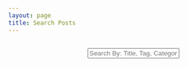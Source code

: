 ```yaml
---
layout: page
title: Search Posts
---
```


<!-- Shrink header size to prevent counter from going to a new line, phones only -->
<style>
@media (max-width: 360px) {
    h1 {
        font-size: 29px;
    }
}
</style>

<!-- HTML elements for search -->
<div id="fs-frm" style="padding-top: 1em;">
    <center>
        <input style="text-align: center;" type="text" id="search-input" maxlength="100" placeholder="Search By: Title, Tag, Category, Date...">
    </center>
</div>

<ul id="results-container"></ul>

<!-- script pointing to jekyll-search.js -->
<script type="text/javascript" src="{{ "/assets/js/simple-jekyll-search.js" | prepend: site.baseurl }}"></script>
<script type="text/javascript" src="{{ "/assets/js/simple-jekyll-search.min.js" | prepend: site.baseurl }}"></script>

<!-- Generate posts list and count on search -->
<script type="text/javascript" src="{{ "/assets/js/search-posts.js" | prepend: site.baseurl }}"></script>